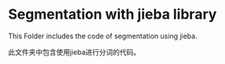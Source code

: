 # Segmentation with jieba library
This Folder includes the code of segmentation using jieba.

此文件夹中包含使用jieba进行分词的代码。